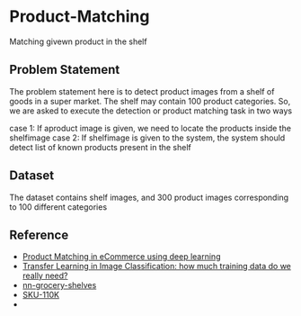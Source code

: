 # Product-Matching
Matching givewn product in the shelf

## **Problem Statement**

The problem statement here is to detect product images from a shelf of goods in a super market. The shelf may contain 100 product categories. So, we are asked to execute the detection or product matching task in two ways

case 1: If aproduct image is given, we need to locate the products inside the shelfimage
case 2: If shelfimage is given to the system, the system should detect list of known products present in the shelf

## **Dataset**

The dataset contains shelf images, and 300 product images corresponding to 100 different categories


## **Reference**


* [Product Matching in eCommerce using deep learning](https://medium.com/walmartglobaltech/product-matching-in-ecommerce-4f19b6aebaca)
* [Transfer Learning in Image Classification: how much training data do we really need?](https://towardsdatascience.com/transfer-learning-in-image-classification-how-much-training-data-do-we-really-need-7fb570abe774)
* [nn-grocery-shelves](https://github.com/empathy87/nn-grocery-shelves)
* [SKU-110K](https://github.com/eg4000/SKU110K_CVPR19)
* 
